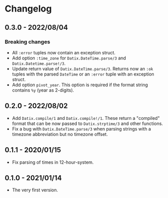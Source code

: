 # Changelog

## 0.3.0 - 2022/08/04

### Breaking changes

+ All `:error` tuples now contain an exception struct.
+ Add option `:time_zone` for `Datix.DateTime.parse/3` and
  `Datix.Datetime.parse!/3`.
+ Update return value of `Datix.DateTime.parse/3`. Returns now an `:ok` tuples
  with the parsed `DateTime` or an `:error` tuple with an exception struct.
+ Add option `pivot_year`. This option is required if the format string contains
  `%y` (year as 2-digits).

## 0.2.0 - 2022/08/02

+ Add `Datix.compile/1` and `Datix.compile!/1`. These return a "compiled" format
  that can be now passed to `Datix.strptime/3` and other functions.
+ Fix a bug with `Datix.DateTime.parse/3` when parsing strings with a timezone
  abbreviation but no timezone offset.

## 0.1.1 - 2020/01/15

+ Fix parsing of times in 12-hour-system.

## 0.1.0 - 2021/01/14

+ The very first version.
